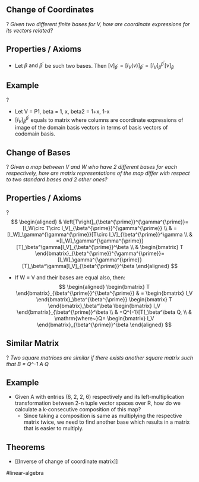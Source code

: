 
## Change of Coordinates
?
*Given two different finite bases for V, how are coordinate expressions for its vectors related?*
## Properties / Axioms
- Let $\beta \text{ and } \beta^{'}$ be such two bases. Then $[v]_{\beta^{'}} = [I_{V}(v)]_{\beta^{'}} = [I_{V}]_{\beta}^{\beta^{'}}[v]_{\beta}$ 

## Example
?
- Let V = P1, beta = 1, x, beta2 = 1+x, 1-x
- $[I_{V}]_{\beta}^{\beta^{'}}$ equals to matrix where columns are coordinate expressions of image of the domain basis vectors in terms of basis vectors of codomain basis.

## Change of Bases
?
*Given a map between V and W who have 2 different bases for each respectively, how are matrix representations of the map differ with respect to two standard bases and 2 other ones?*

## Properties / Axioms
?
$$
\begin{aligned}
 & \left[T\right]_{\beta^{\prime}}^{\gamma^{\prime}}=[I_W\circ T\circ I_V]_{\beta^{\prime}}^{\gamma^{\prime}} \\
 & =[I_W]_\gamma^{\gamma^{\prime}}[T\circ I_V]_{\beta^{\prime}}^\gamma \\
 & =[I_W]_\gamma^{\gamma^{\prime}}[T]_\beta^\gamma[I_V]_{\beta^{\prime}}^\beta \\
 & 
\begin{bmatrix}
T
\end{bmatrix}_{\beta^{\prime}}^{\gamma^{\prime}}=[I_W]_\gamma^{\gamma^{\prime}}[T]_\beta^\gamma[I_V]_{\beta^{\prime}}^\beta
\end{aligned}
$$
- If W = V and their bases are equal also, then:
$$
\begin{aligned}
\begin{bmatrix}
T
\end{bmatrix}_{\beta^{\prime}}^{\beta^{\prime}} & =
\begin{bmatrix}
I_V
\end{bmatrix}_\beta^{\beta^{\prime}}
\begin{bmatrix}
T
\end{bmatrix}_\beta^\beta
\begin{bmatrix}
I_V
\end{bmatrix}_{\beta^{\prime}}^\beta \\
 & =Q^{-1}[T]_\beta^\beta Q, \\
 & \mathrm{where~}Q=
\begin{bmatrix}
I_V
\end{bmatrix}_{\beta^{\prime}}^\beta
\end{aligned}
$$

## Similar Matrix
?
*Two square matrices are similar if there exists another square matrix such that B = Q^-1 A Q*
## Example
- Given A with entries (6, 2, 2, 6) respectively and its left-multiplication transformation between 2-n tuple vector spaces over R, how do we calculate a k-consecutive composition of this map?
	- Since taking a composition is same as multiplying the respective matrix twice, we need to find another base which results in a matrix that is easier to multiply.

## Theorems
- [[Inverse of change of coordinate matrix]]



#linear-algebra